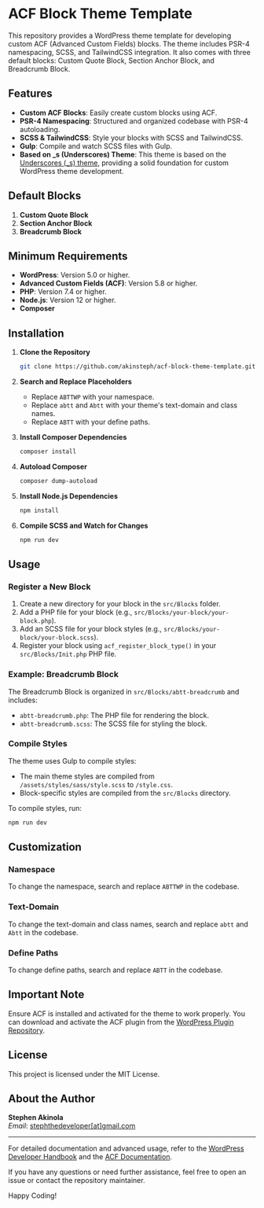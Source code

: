 # ACF Block Theme Template

This repository provides a WordPress theme template for developing custom ACF (Advanced Custom Fields) blocks. The theme includes PSR-4 namespacing, SCSS, and TailwindCSS integration. It also comes with three default blocks: Custom Quote Block, Section Anchor Block, and Breadcrumb Block.

## Features

- **Custom ACF Blocks**: Easily create custom blocks using ACF.
- **PSR-4 Namespacing**: Structured and organized codebase with PSR-4 autoloading.
- **SCSS & TailwindCSS**: Style your blocks with SCSS and TailwindCSS.
- **Gulp**: Compile and watch SCSS files with Gulp.
- **Based on _s (Underscores) Theme**: This theme is based on the [Underscores (_s) theme](https://underscores.me/), providing a solid foundation for custom WordPress theme development.

## Default Blocks

1. **Custom Quote Block**
2. **Section Anchor Block**
3. **Breadcrumb Block**

## Minimum Requirements

- **WordPress**: Version 5.0 or higher.
- **Advanced Custom Fields (ACF)**: Version 5.8 or higher.
- **PHP**: Version 7.4 or higher.
- **Node.js**: Version 12 or higher.
- **Composer**

## Installation

1. **Clone the Repository**

   ```sh
   git clone https://github.com/akinsteph/acf-block-theme-template.git
   ```

2. **Search and Replace Placeholders**

   - Replace `ABTTWP` with your namespace.
   - Replace `abtt` and `Abtt` with your theme's text-domain and class names.
   - Replace `ABTT` with your define paths.

3. **Install Composer Dependencies**

   ```sh
   composer install
   ```

4. **Autoload Composer**

   ```sh
   composer dump-autoload
   ```

5. **Install Node.js Dependencies**

   ```sh
   npm install
   ```

6. **Compile SCSS and Watch for Changes**

   ```sh
   npm run dev
   ```

## Usage

### Register a New Block

1. Create a new directory for your block in the `src/Blocks` folder.
2. Add a PHP file for your block (e.g., `src/Blocks/your-block/your-block.php`).
3. Add an SCSS file for your block styles (e.g., `src/Blocks/your-block/your-block.scss`).
4. Register your block using `acf_register_block_type()` in your `src/Blocks/Init.php` PHP file.

### Example: Breadcrumb Block

The Breadcrumb Block is organized in `src/Blocks/abtt-breadcrumb` and includes:

- `abtt-breadcrumb.php`: The PHP file for rendering the block.
- `abtt-breadcrumb.scss`: The SCSS file for styling the block.

### Compile Styles

The theme uses Gulp to compile styles:

- The main theme styles are compiled from `/assets/styles/sass/style.scss` to `/style.css`.
- Block-specific styles are compiled from the `src/Blocks` directory.

To compile styles, run:

```sh
npm run dev
```

## Customization

### Namespace

To change the namespace, search and replace `ABTTWP` in the codebase.

### Text-Domain

To change the text-domain and class names, search and replace `abtt` and `Abtt` in the codebase.

### Define Paths

To change define paths, search and replace `ABTT` in the codebase.

## Important Note

Ensure ACF is installed and activated for the theme to work properly. You can download and activate the ACF plugin from the [WordPress Plugin Repository](https://wordpress.org/plugins/advanced-custom-fields/).

## License

This project is licensed under the MIT License.

## About the Author

**Stephen Akinola**  
*Email*: [stephthedeveloper\[at\]gmail.com](stephthedeveloper@gmail.com)

---

For detailed documentation and advanced usage, refer to the [WordPress Developer Handbook](https://developer.wordpress.org/) and the [ACF Documentation](https://www.advancedcustomfields.com/resources/).

If you have any questions or need further assistance, feel free to open an issue or contact the repository maintainer.

Happy Coding!
